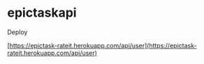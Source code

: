 # epictaskapi

Deploy

[https://epictask-rateit.herokuapp.com/api/user](https://epictask-rateit.herokuapp.com/api/user)
